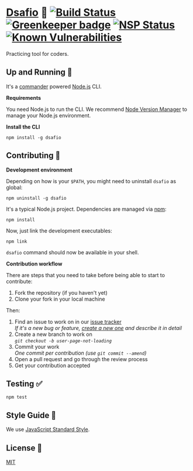 # [Dsafio](https://github.com/dsafio/dsafio) 🤘 [![Build Status](https://travis-ci.org/dsafio/dsafio.svg?branch=master)](https://travis-ci.org/dsafio/dsafio) [![Greenkeeper badge](https://badges.greenkeeper.io/dsafio/dsafio.svg)](https://greenkeeper.io/) [![NSP Status](https://nodesecurity.io/orgs/dsafio/projects/63c12bdb-a9ac-4a22-91e0-dcaf60d6a92f/badge)](https://nodesecurity.io/orgs/dsafio/projects/63c12bdb-a9ac-4a22-91e0-dcaf60d6a92f) [![Known Vulnerabilities](https://snyk.io/test/github/dsafio/dsafio/badge.svg)](https://snyk.io/test/github/dsafio/dsafio)

Practicing tool for coders.

## Up and Running 🏃

It's a [commander](https://github.com/tj/commander.js) powered [Node.js](https://nodejs.org) CLI.

**Requirements**

You need Node.js to run the CLI. We recommend [Node Version Manager](https://github.com/creationix/nvm) to manage your Node.js environment.

**Install the CLI**

```
npm install -g dsafio
```

## Contributing 👷

**Development environment**

Depending on how is your `$PATH`, you might need to uninstall `dsafio` as global:

```
npm uninstall -g dsafio
```

It's a typical Node.js project. Dependencies are managed via [npm](https://github.com/npm/npm):

```
npm install
```

Now, just link the development executables:

```
npm link
```

`dsafio` command should now be available in your shell.

**Contribution workflow**

There are steps that you need to take before being able to start to
contribute:

1. Fork the repository (if you haven't yet)
1. Clone your fork in your local machine

Then:

1. Find an issue to work on in our [issue tracker](https://github.com/dsafio/dsafio/issues)  
   _If it's a new bug or feature, [create a new one](https://github.com/dsafio/dsafio/issues/new) and describe it in detail_
1. Create a new branch to work on  
   _`git checkout -b user-page-not-loading`_
1. Commit your work  
   _One commit per contribution (use `git commit --amend`)_
1. Open a pull request and go through the review process
1. Get your contribution accepted

## Testing ✅

```
npm test
```

## Style Guide 🌷

We use [JavaScript Standard Style](https://standardjs.com).

## License 📄

[MIT](license)
